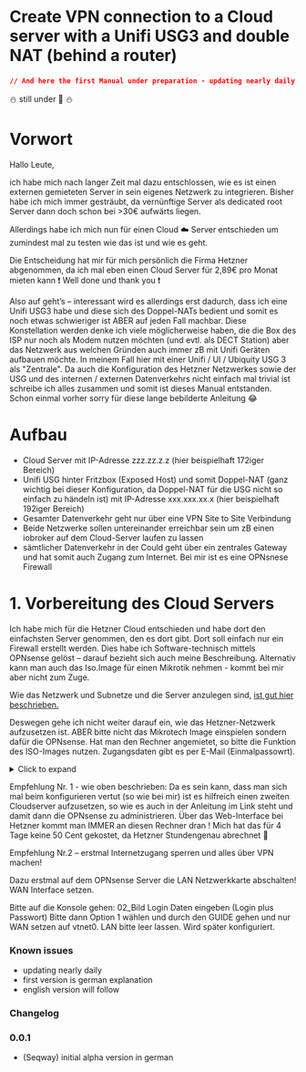 # **Create VPN connection to a Cloud server with a Unifi USG3 and double NAT (behind a router)**

```json
// And here the first Manual under preparation - updating nearly daily
```
:snowman: still under :construction: :snowman:
# **Vorwort**

Hallo Leute,

ich habe mich nach langer Zeit mal dazu entschlossen, wie es ist einen externen gemieteten Server in sein eigenes Netzwerk zu integrieren.
Bisher habe ich mich immer gesträubt, da vernünftige Server als dedicated root Server dann doch schon bei >30€ aufwärts liegen.

Allerdings habe ich mich nun für einen Cloud :cloud: Server entschieden um zumindest mal zu testen wie das ist und wie es geht. 

Die Entscheidung hat mir für mich persönlich die Firma Hetzner abgenommen, da ich mal eben einen Cloud Server für 2,89€ pro Monat mieten kann :exclamation: Well done und thank you :exclamation:

Also auf geht’s – interessant wird es allerdings erst dadurch, dass ich eine Unifi USG3 habe und diese sich des Doppel-NATs bedient und somit es noch etwas schwieriger ist ABER auf jeden Fall machbar.
Diese Konstellation werden denke ich viele möglicherweise haben, die die Box des ISP nur noch als Modem nutzen möchten (und evtl. als DECT Station) aber das Netzwerk aus welchen Gründen auch immer zB mit Unifi Geräten aufbauen möchte. In meinem Fall hier mit einer Unifi / UI / Ubiquity USG 3 als "Zentrale".
Da auch die Konfiguration des Hetzner Netzwerkes sowie der USG und des internen / externen Datenverkehrs nicht einfach mal trivial ist schreibe ich alles zusammen und somit ist dieses Manual entstanden.
Schon einmal vorher sorry für diese lange bebilderte Anleitung :joy:

# **Aufbau**
* Cloud Server mit IP-Adresse zzz.zz.z.z (hier beispielhaft 172iger Bereich)
* Unifi USG hinter Fritzbox (Exposed Host) und somit Doppel-NAT (ganz wichtig bei dieser Konfiguration, da Doppel-NAT für die USG nicht so einfach zu händeln ist) mit IP-Adresse xxx.xxx.xx.x (hier beispielhaft 192iger Bereich)
* Gesamter Datenverkehr geht nur über eine VPN Site to Site Verbindung
* Beide Netzwerke sollen untereinander erreichbar sein um zB einen iobroker auf dem Cloud-Server laufen zu lassen 
* sämtlicher Datenverkehr in der Could geht über ein zentrales Gateway und hat somit auch Zugang zum Internet. Bei mir ist es eine OPNsnese Firewall

# **1.	Vorbereitung des Cloud Servers**
Ich habe mich für die Hetzner Cloud entschieden und habe dort den einfachsten Server genommen, den es dort gibt. Dort soll einfach nur ein Firewall erstellt werden.
Dies habe ich Software-technisch mittels OPNsense gelöst – darauf bezieht sich auch meine Beschreibung. Alternativ kann man auch das Iso.Image für einen Mikrotik nehmen - kommt bei mir aber nicht zum Zuge.

Wie das Netzwerk und Subnetze und die Server anzulegen sind, [ist gut hier beschrieben.](https://blog.resch.cloud/2020/05/16/privates-netzwerk-in-der-hetzner-cloud/)

Deswegen gehe ich nicht weiter darauf ein, wie das Hetzner-Netzwerk aufzusetzen ist. 
ABER bitte nicht das Mikrotech Image einspielen sondern dafür die OPNsense.
Hat man den Rechner angemietet, so bitte die Funktion des ISO-Images nutzen. Zugangsdaten gibt es per E-Mail (Einmalpassowrt).

<details>
<summary>Click to expand</summary>

![](Pics/01_Bild.png)

</details>

Empfehlung Nr. 1 - wie oben beschrieben:
Da es sein kann, dass man sich mal beim konfigurieren vertut (so wie bei mir) ist es hilfreich einen zweiten Cloudserver aufzusetzen, so wie es auch in der Anleitung im Link steht und damit dann die OPNsense zu administrieren. Über das Web-Interface bei Hetzner kommt man IMMER an diesen Rechner dran !
Mich hat das für 4 Tage keine 50 Cent gekostet, da Hetzner Stundengenau abrechnet 

Empfehlung Nr.2 – erstmal Internetzugang sperren und alles über VPN machen!

Dazu erstmal auf dem OPNsense Server die LAN Netzwerkkarte abschalten! 
WAN Interface setzen.

Bitte auf die Konsole gehen:
02_Bild
Login Daten eingeben (Login plus Passwort)
Bitte dann Option 1 wählen und durch den GUIDE gehen und nur WAN setzen auf vtnet0. LAN bitte leer lassen. Wird später konfiguriert.














### Known issues

- updating nearly daily
- first version is german explanation
- english version will follow

### Changelog

### 0.0.1
* (Seqway) initial alpha version in german
